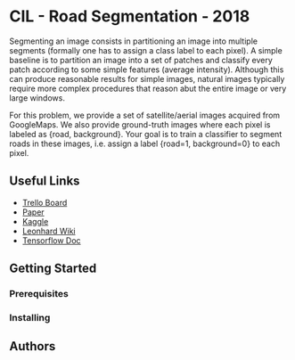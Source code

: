 # CIL - Road Segmentation - 2018

Segmenting an image consists in partitioning an image into multiple segments (formally one has to assign a class label to each pixel). A simple baseline is to partition an image into a set of patches and classify every patch according to some simple features (average intensity). Although this can produce reasonable results for simple images, natural images typically require more complex procedures that reason abut the entire image or very large windows.

For this problem, we provide a set of satellite/aerial images acquired from GoogleMaps. We also provide ground-truth images where each pixel is labeled as {road, background}. Your goal is to train a classifier to segment roads in these images, i.e. assign a label {road=1, background=0} to each pixel.

## Useful Links
* [Trello Board](https://trello.com/b/D4NLabKT/cil)
* [Paper](https://v2.overleaf.com/7312313351mjgnqnjnsncf)
* [Kaggle](https://www.kaggle.com/c/cil-road-segmentation-2018)
* [Leonhard Wiki](https://scicomp.ethz.ch/wiki/Getting_started_with_clusters)
* [Tensorflow Doc](https://www.tensorflow.org/api_docs/python/)

## Getting Started


### Prerequisites


### Installing



## Authors
